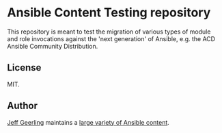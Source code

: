 # Ansible Content Testing repository

This repository is meant to test the migration of various types of module and role invocations against the 'next generation' of Ansible, e.g. the ACD Ansible Community Distribution.

## License

MIT.

## Author

[Jeff Geerling](https://www.jeffgeerling.com) maintains a [large variety of Ansible content](https://ansible.jeffgeerling.com).
